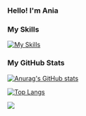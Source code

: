 ### Hello! I'm Ania

### My Skills
[![My Skills](https://skillicons.dev/icons?i=js,html,css,sass,react,nodejs,styledcomponents,svg)](https://skillicons.dev)

### My GitHub Stats
[![Anurag's GitHub stats](https://github-readme-stats.vercel.app/api?username=annamowinska&show_icons=true&theme=merko&show=reviews,discussions_started,discussions_answered,prs_merged,prs_merged_percentage&bg_color=00000000)](https://github.com/annamowinska/github-readme-stats)

[![Top Langs](https://github-readme-stats.vercel.app/api/top-langs/?username=annamowinska)](https://github.com/annamowinska/github-readme-stats)

![](https://komarev.com/ghpvc/?username=annamowinska&color=green)
